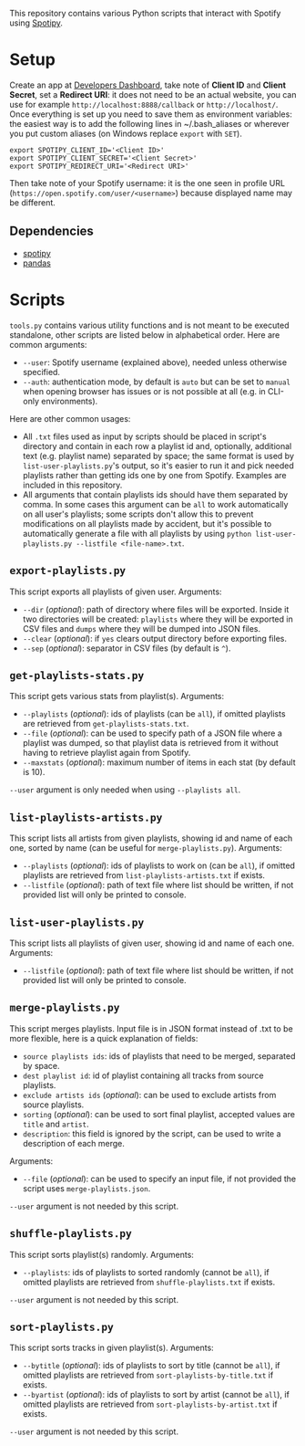 This repository contains various Python scripts that interact with Spotify using [Spotipy](https://spotipy.readthedocs.io/).

# Setup
Create an app at [Developers Dashboard](https://developer.spotify.com/dashboard/), take note of **Client ID** and **Client Secret**, set a **Redirect URI**: it does not need to be an actual website, you can use for example `http://localhost:8888/callback` or `http://localhost/`. Once everything is set up you need to save them as environment variables: the easiest way is to add the following lines in ~/.bash_aliases or wherever you put custom aliases (on Windows replace `export` with `SET`).
```
export SPOTIPY_CLIENT_ID='<Client ID>'
export SPOTIPY_CLIENT_SECRET='<Client Secret>'
export SPOTIPY_REDIRECT_URI='<Redirect URI>'
```
Then take note of your Spotify username: it is the one seen in profile URL (`https://open.spotify.com/user/<username>`) because displayed name may be different.

## Dependencies
- [spotipy](https://spotipy.readthedocs.io/)
- [pandas](https://pandas.pydata.org/)

# Scripts
`tools.py` contains various utility functions and is not meant to be executed standalone, other scripts are listed below in alphabetical order. Here are common arguments:
- `--user`: Spotify username (explained above), needed unless otherwise specified.
- `--auth`: authentication mode, by default is `auto` but can be set to `manual` when opening browser has issues or is not possible at all (e.g. in CLI-only environments).

Here are other common usages:
- All `.txt` files used as input by scripts should be placed in script's directory and contain in each row a playlist id and, optionally, additional text (e.g. playlist name) separated by space; the same format is used by `list-user-playlists.py`'s output, so it's easier to run it and pick needed playlists rather than getting ids one by one from Spotify. Examples are included in this repository.
- All arguments that contain playlists ids should have them separated by comma. In some cases this argument can be `all` to work automatically on all user's playlists; some scripts don't allow this to prevent modifications on all playlists made by accident, but it's possible to automatically generate a file with all playlists by using `python list-user-playlists.py --listfile <file-name>.txt`.

## `export-playlists.py`
This script exports all playlists of given user. Arguments:
- `--dir` (_optional_): path of directory where files will be exported. Inside it two directories will be created: `playlists` where they will be exported in CSV files and `dumps` where they will be dumped into JSON files.
- `--clear` (_optional_): if `yes` clears output directory before exporting files.
- `--sep` (_optional_): separator in CSV files (by default is `^`).

## `get-playlists-stats.py`
This script gets various stats from playlist(s). Arguments:
- `--playlists` (_optional_): ids of playlists (can be `all`), if omitted playlists are retrieved from `get-playlists-stats.txt`.
- `--file` (_optional_): can be used to specify path of a JSON file where a playlist was dumped, so that playlist data is retrieved from it without having to retrieve playlist again from Spotify.
- `--maxstats` (_optional_): maximum number of items in each stat (by default is 10).

`--user` argument is only needed when using `--playlists all`.

## `list-playlists-artists.py`
This script lists all artists from given playlists, showing id and name of each one, sorted by name (can be useful for `merge-playlists.py`). Arguments:
- `--playlists` (_optional_): ids of playlists to work on (can be `all`), if omitted playlists are retrieved from `list-playlists-artists.txt` if exists.
- `--listfile` (_optional_): path of text file where list should be written, if not provided list will only be printed to console.

## `list-user-playlists.py`
This script lists all playlists of given user, showing id and name of each one. Arguments:
- `--listfile` (_optional_): path of text file where list should be written, if not provided list will only be printed to console.

## `merge-playlists.py`
This script merges playlists. Input file is in JSON format instead of .txt to be more flexible, here is a quick explanation of fields:
- `source playlists ids`: ids of playlists that need to be merged, separated by space.
- `dest playlist id`: id of playlist containing all tracks from source playlists.
- `exclude artists ids` (_optional_): can be used to exclude artists from source playlists.
- `sorting` (_optional_): can be used to sort final playlist, accepted values are `title` and `artist`.
- `description`: this field is ignored by the script, can be used to write a description of each merge.

Arguments:
- `--file` (_optional_): can be used to specify an input file, if not provided the script uses `merge-playlists.json`.

`--user` argument is not needed by this script.

## `shuffle-playlists.py`
This script sorts playlist(s) randomly. Arguments:
- `--playlists`: ids of playlists to sorted randomly (cannot be `all`), if omitted playlists are retrieved from `shuffle-playlists.txt` if exists.

`--user` argument is not needed by this script.

## `sort-playlists.py`
This script sorts tracks in given playlist(s). Arguments:
- `--bytitle` (_optional_): ids of playlists to sort by title (cannot be `all`), if omitted playlists are retrieved from `sort-playlists-by-title.txt` if exists.
- `--byartist` (_optional_): ids of playlists to sort by artist (cannot be `all`), if omitted playlists are retrieved from `sort-playlists-by-artist.txt` if exists.

`--user` argument is not needed by this script.

